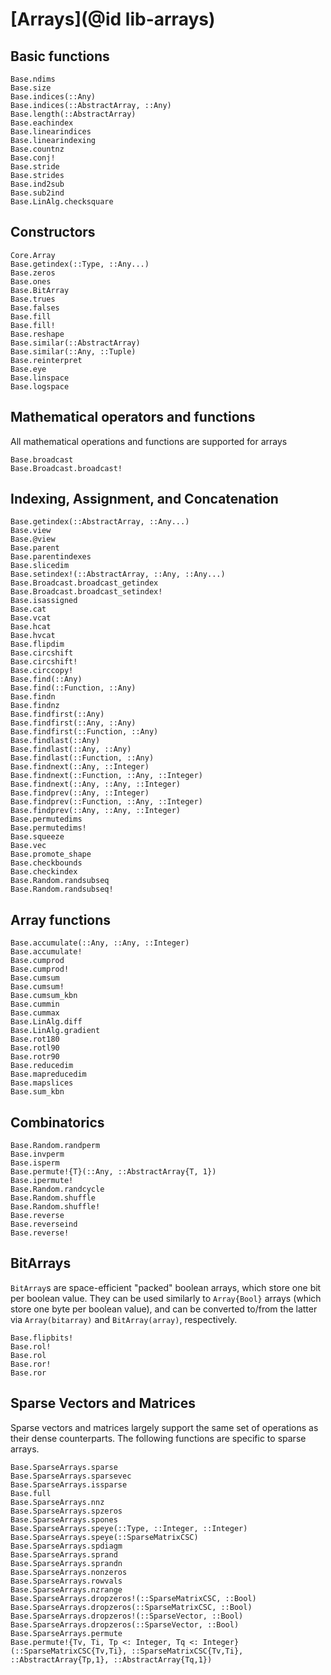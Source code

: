# [Arrays](@id lib-arrays)

## Basic functions

```@docs
Base.ndims
Base.size
Base.indices(::Any)
Base.indices(::AbstractArray, ::Any)
Base.length(::AbstractArray)
Base.eachindex
Base.linearindices
Base.linearindexing
Base.countnz
Base.conj!
Base.stride
Base.strides
Base.ind2sub
Base.sub2ind
Base.LinAlg.checksquare
```

## Constructors

```@docs
Core.Array
Base.getindex(::Type, ::Any...)
Base.zeros
Base.ones
Base.BitArray
Base.trues
Base.falses
Base.fill
Base.fill!
Base.reshape
Base.similar(::AbstractArray)
Base.similar(::Any, ::Tuple)
Base.reinterpret
Base.eye
Base.linspace
Base.logspace
```

## Mathematical operators and functions

All mathematical operations and functions are supported for arrays

```@docs
Base.broadcast
Base.Broadcast.broadcast!
```

## Indexing, Assignment, and Concatenation

```@docs
Base.getindex(::AbstractArray, ::Any...)
Base.view
Base.@view
Base.parent
Base.parentindexes
Base.slicedim
Base.setindex!(::AbstractArray, ::Any, ::Any...)
Base.Broadcast.broadcast_getindex
Base.Broadcast.broadcast_setindex!
Base.isassigned
Base.cat
Base.vcat
Base.hcat
Base.hvcat
Base.flipdim
Base.circshift
Base.circshift!
Base.circcopy!
Base.find(::Any)
Base.find(::Function, ::Any)
Base.findn
Base.findnz
Base.findfirst(::Any)
Base.findfirst(::Any, ::Any)
Base.findfirst(::Function, ::Any)
Base.findlast(::Any)
Base.findlast(::Any, ::Any)
Base.findlast(::Function, ::Any)
Base.findnext(::Any, ::Integer)
Base.findnext(::Function, ::Any, ::Integer)
Base.findnext(::Any, ::Any, ::Integer)
Base.findprev(::Any, ::Integer)
Base.findprev(::Function, ::Any, ::Integer)
Base.findprev(::Any, ::Any, ::Integer)
Base.permutedims
Base.permutedims!
Base.squeeze
Base.vec
Base.promote_shape
Base.checkbounds
Base.checkindex
Base.Random.randsubseq
Base.Random.randsubseq!
```

## Array functions

```@docs
Base.accumulate(::Any, ::Any, ::Integer)
Base.accumulate!
Base.cumprod
Base.cumprod!
Base.cumsum
Base.cumsum!
Base.cumsum_kbn
Base.cummin
Base.cummax
Base.LinAlg.diff
Base.LinAlg.gradient
Base.rot180
Base.rotl90
Base.rotr90
Base.reducedim
Base.mapreducedim
Base.mapslices
Base.sum_kbn
```

## Combinatorics

```@docs
Base.Random.randperm
Base.invperm
Base.isperm
Base.permute!{T}(::Any, ::AbstractArray{T, 1})
Base.ipermute!
Base.Random.randcycle
Base.Random.shuffle
Base.Random.shuffle!
Base.reverse
Base.reverseind
Base.reverse!
```

## BitArrays

`BitArray`s are space-efficient "packed" boolean arrays, which store one bit per boolean value.
 They can be used similarly to `Array{Bool}` arrays (which store one byte per boolean value),
and can be converted to/from the latter via `Array(bitarray)` and `BitArray(array)`, respectively.

```@docs
Base.flipbits!
Base.rol!
Base.rol
Base.ror!
Base.ror
```

## Sparse Vectors and Matrices

Sparse vectors and matrices largely support the same set of operations as their dense counterparts.
The following functions are specific to sparse arrays.

```@docs
Base.SparseArrays.sparse
Base.SparseArrays.sparsevec
Base.SparseArrays.issparse
Base.full
Base.SparseArrays.nnz
Base.SparseArrays.spzeros
Base.SparseArrays.spones
Base.SparseArrays.speye(::Type, ::Integer, ::Integer)
Base.SparseArrays.speye(::SparseMatrixCSC)
Base.SparseArrays.spdiagm
Base.SparseArrays.sprand
Base.SparseArrays.sprandn
Base.SparseArrays.nonzeros
Base.SparseArrays.rowvals
Base.SparseArrays.nzrange
Base.SparseArrays.dropzeros!(::SparseMatrixCSC, ::Bool)
Base.SparseArrays.dropzeros(::SparseMatrixCSC, ::Bool)
Base.SparseArrays.dropzeros!(::SparseVector, ::Bool)
Base.SparseArrays.dropzeros(::SparseVector, ::Bool)
Base.SparseArrays.permute
Base.permute!{Tv, Ti, Tp <: Integer, Tq <: Integer}(::SparseMatrixCSC{Tv,Ti}, ::SparseMatrixCSC{Tv,Ti}, ::AbstractArray{Tp,1}, ::AbstractArray{Tq,1})
```
